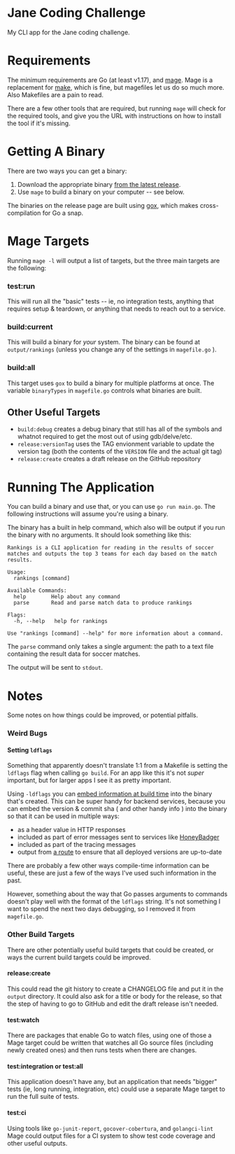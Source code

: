 Jane Coding Challenge
=====================

My CLI app for the Jane coding challenge.

# Requirements

The minimum requirements are Go (at least v1.17), and
[mage](https://magefile.org/). Mage is a replacement for
[make](https://www.gnu.org/software/make/manual/make.html), which is fine, but
magefiles let us do so much more. Also Makefiles are a pain to read.

There are a few other tools that are required, but running `mage` will check
for the required tools, and give you the URL with instructions on how to
install the tool if it's missing.

# Getting A Binary 

There are two ways you can get a binary:

1. Download the appropriate binary [from the latest
   release](https://github.com/seanhagen/jane-code-challenge/releases/latest).
2. Use `mage` to build a binary on your computer -- see below.

The binaries on the release page are built using
[gox](https://github.com/mitchellh/gox), which makes cross-compilation for Go
a snap.

# Mage Targets

Running `mage -l` will output a list of targets, but the three main targets are
the following:

### test:run

This will run all the "basic" tests -- ie, no integration tests, anything that
requires setup & teardown, or anything that needs to reach out to a service.

### build:current 

This will build a binary for _your_ system. The binary can be found at
`output/rankings` (unless you change any of the settings in `magefile.go` ).

### build:all 

This target uses `gox` to build a binary for multiple platforms at once. The
variable `binaryTypes` in `magefile.go` controls what binaries are built.

## Other Useful Targets

* `build:debug` creates a debug binary that still has all of the symbols and
  whatnot required to get the most out of using gdb/delve/etc.
* `release:versionTag` uses the TAG envionment variable to update the version
  tag (both the contents of the `VERSION` file and the actual git tag)
* `release:create` creates a draft release on the GitHub repository

# Running The Application

You can build a binary and use that, or you can use `go run main.go`. The
following instructions will assume you're using a binary.

The binary has a built in help command, which also will be output if you run the
binary with no arguments. It should look something like this:

```
Rankings is a CLI application for reading in the results of soccer
matches and outputs the top 3 teams for each day based on the match
results.

Usage:
  rankings [command]

Available Commands:
  help        Help about any command
  parse       Read and parse match data to produce rankings

Flags:
  -h, --help   help for rankings

Use "rankings [command] --help" for more information about a command.
```

The `parse` command only takes a single argument: the path to a text file
containing the result data for soccer matches. 

The output will be sent to `stdout`.

# Notes

Some notes on how things could be improved, or potential pitfalls.

### Weird Bugs

#### Setting `ldflags`

Something that apparently doesn't translate 1:1 from a Makefile is setting the
`ldflags` flag when calling `go build`. For an app like this it's not _super_
important, but for larger apps I see it as pretty important.

Using `-ldflags` you can [embed information at build
time](https://www.digitalocean.com/community/tutorials/using-ldflags-to-set-version-information-for-go-applications)
into the binary that's created. This can be super handy for backend services,
because you can embed the version & commit sha ( and other handy info ) into the
binary so that it can be used in multiple ways:

* as a header value in HTTP responses
* included as part of error messages sent to services like
  [HoneyBadger](https://www.honeybadger.io/)
* included as part of the tracing messages
* output from [a route](https://playground.bibabots.com/v1/info) to ensure that
  all deployed versions are up-to-date
  
There are probably a few other ways compile-time information can be useful,
these are just a few of the ways I've used such information in the past.

However, something about the way that Go passes arguments to commands doesn't
play well with the format of the `ldflags` string. It's not something I want to
spend the next two days debugging, so I removed it from `magefile.go`.

### Other Build Targets 

There are other potentially useful build targets that could be created, or ways
the current build targets could be improved.

#### release:create 

This could read the git history to create a CHANGELOG file and put it in the
`output` directory. It could also ask for a title or body for the release, so
that the step of having to go to GitHub and edit the draft release isn't needed.

#### test:watch 

There are packages that enable Go to watch files, using one of those a Mage
target could be written that watches all Go source files (including newly
created ones) and then runs tests when there are changes.

#### test:integration or test:all

This application doesn't have any, but an application that needs "bigger" tests
(ie, long running, integration, etc) could use a separate Mage target to run the
full suite of tests.

#### test:ci 

Using tools like `go-junit-report`, `gocover-cobertura`, and `golangci-lint`
Mage could output files for a CI system to show test code coverage and other
useful outputs.

